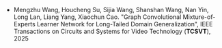 + Mengzhu Wang, Houcheng Su, Sijia Wang, Shanshan Wang, Nan Yin, Long Lan, Liang Yang, Xiaochun Cao. "Graph Convolutional Mixture-of-Experts Learner Network for Long-Tailed Domain Generalization", IEEE Transactions on Circuits and Systems for Video Technology (**TCSVT**), 2025

